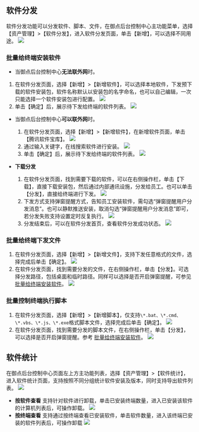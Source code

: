 ## 软件分发
软件分发功能可以分发软件、脚本、文件，在御点后台控制中心主功能菜单，选择【资产管理】>【软件分发】，进入软件分发页面，单击【新增】，可以选择不同用途。
![](https://main.qcloudimg.com/raw/e303cf55187149af55878f73f73265f0.png)
<span id = "anzhuangruanjian"></span>
### 批量给终端安装软件
- 当御点后台控制中心**无法联外网**时。
 1. 在软件分发页面，选择【新增】>【新增软件】，可以选择本地软件，下发预下载的软件安装包，软件名称默认以安装包的名字命名，也可以自己编辑，一次只能选择一个软件安装包进行配置。
![](https://main.qcloudimg.com/raw/ac6901bfb27f55dc231ed5ba50b05568.png)
 1. 单击【确定】后，展示待下发给终端的软件列表。
 ![](https://main.qcloudimg.com/raw/6271450fe97c0d2e19fc80dc9661a80d.png)
- 当御点后台控制中心**可以联外网**时。
	1. 在软件分发页面，选择【新增】>【新增软件】，在新增软件页面，单击【腾讯软件宝库】。
![](https://main.qcloudimg.com/raw/0d93549fd3d6ebc1168e4dfdbd57c609.png)
	1. 通过输入关键字，在线搜索软件进行安装。
![](https://main.qcloudimg.com/raw/d01a1f660678afa0ac4b78bff8e394a0.png)
	1. 单击【确定】后，展示待下发给终端的软件列表。
![](https://main.qcloudimg.com/raw/67b2809acb829086bc38b976f82f9d78.png)

- **下载分发**
	1. 在软件分发页面，找到需要下载的软件，可以在右侧操作栏，单击【下载】，直接下载安装包，然后通过内部通讯设施，分发给员工。也可以单击【分发】，直接给终端进行下发。
![](https://main.qcloudimg.com/raw/f4615fa887ac92b1ce4e932d4a762413.png)
	1. 下发方式支持弹窗提醒方式，告知员工安装软件，需勾选“弹窗提醒用户分发消息”。也可以静默推送安装，取消勾选“弹窗提醒用户分发消息”即可，若分发失败支持设置定时反复执行。
![](https://main.qcloudimg.com/raw/804dccbb6410e8ee450beff0feccfe42.png)
	1. 分发结束后，可以在软件分发首页，查看软件分发成功状态。
![](https://main.qcloudimg.com/raw/739d9ea27cf1f6573988982aff671d0d.png)

### 批量给终端下发文件
1. 在软件分发页面，选择【新增】>【新增文件】，支持下发任意格式的文件，选择完成后单击【确定】。
![](https://main.qcloudimg.com/raw/6bc49e6d680988a537b8ef2c24cfcb46.png)
2. 在软件分发页面，找到需要分发的文件，在右侧操作栏，单击【分发】。可选择分发路径，包括桌面和临时路径。同样可以选择是否开启弹窗提醒，可参见 [批量给终端安装软件](#anzhuangruanjian)。
![](https://main.qcloudimg.com/raw/5467088ee42a35a4194f6fb2f0687247.png)

### 批量控制终端执行脚本
1. 在软件分发页面，选择【新增】>【新增脚本】，仅支持`\*.bat、\*.cmd、\*.vbs、\*.js、\*.exe`格式脚本文件，选择完成后单击【确定】。
![](https://main.qcloudimg.com/raw/e56212390cd54fd20454ecce9f65fd30.png)
2. 在软件分发页面，找到需要分发的脚本文件，在右侧操作栏，单击【分发】，可以选择是否开启弹窗提醒。参考 [批量给终端安装软件](#anzhuangruanjian)。
![](https://main.qcloudimg.com/raw/71613a01565859effed267b0197f463b.png)

## 软件统计
在御点后台控制中心页面左上方主功能列表，选择【资产管理】>【软件统计】，进入软件统计页面，支持按照不同分组统计软件安装及版本，同时支持导出软件列表。
![](https://main.qcloudimg.com/raw/9796e94011cbd4844d4c5d4314636f19.png)
- **按软件查看**
支持针对软件进行卸载，单击已安装终端数量，进入已安装该软件的计算机列表后，可操作卸载。
![](https://main.qcloudimg.com/raw/80cfba9d685a794c97489f74255a86f7.png)
- **按终端查看**
支持通过按终端查看已安装软件，单击软件数量，进入该终端已安装的软件列表后，可操作卸载
![](https://main.qcloudimg.com/raw/54a479bc1fdc2af16804f4a6f05b76f8.png)
